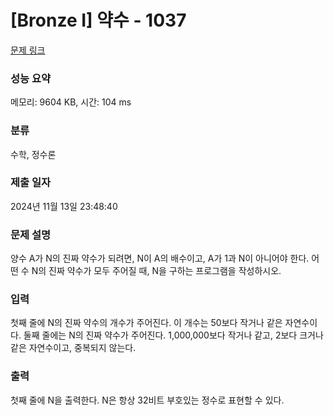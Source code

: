 # [Bronze I] 약수 - 1037 

[문제 링크](https://www.acmicpc.net/problem/1037) 

### 성능 요약

메모리: 9604 KB, 시간: 104 ms

### 분류

수학, 정수론

### 제출 일자

2024년 11월 13일 23:48:40

### 문제 설명

<p>양수 A가 N의 진짜 약수가 되려면, N이 A의 배수이고, A가 1과 N이 아니어야 한다. 어떤 수 N의 진짜 약수가 모두 주어질 때, N을 구하는 프로그램을 작성하시오.</p>

### 입력 

 <p>첫째 줄에 N의 진짜 약수의 개수가 주어진다. 이 개수는 50보다 작거나 같은 자연수이다. 둘째 줄에는 N의 진짜 약수가 주어진다. 1,000,000보다 작거나 같고, 2보다 크거나 같은 자연수이고, 중복되지 않는다.</p>

### 출력 

 <p>첫째 줄에 N을 출력한다. N은 항상 32비트 부호있는 정수로 표현할 수 있다.</p>

